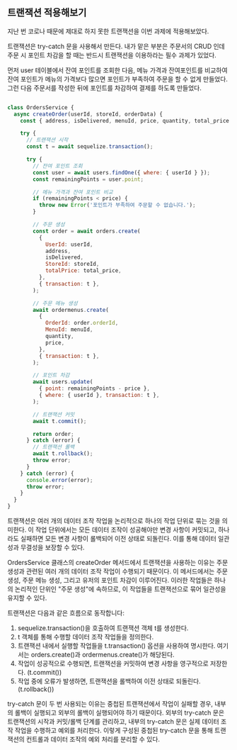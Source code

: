## 트랜잭션 적용해보기

지난 번 코로나 때문에 제대로 하지 못한 트랜잭션을 이번 과제에 적용해보았다.

트랜잭션은 try-catch 문을 사용해서 만든다. 내가 맡은 부분은 주문서의 CRUD 인데 주문 시 포인트 차감을 할 때는 반드시 트랜잭션을 이용하라는 필수 과제가 있었다.

먼저 user 테이블에서 잔여 포인트를 조회한 다음, 메뉴 가격과 잔여포인트를 비교하여 잔여 포인트가 메뉴의 가격보다 많으면 포인트가 부족하여 주문을 할 수 없게 만들었다. 그런 다음 주문서를 작성한 뒤에 포인트를 차감하여 결제를 하도록 만들었다. 



```javascript

class OrdersService {
  async createOrder(userId, storeId, orderData) {
    const { address, isDelivered, menuId, price, quantity, total_price } = orderData;

    try {
      // 트랜잭션 시작
      const t = await sequelize.transaction();

      try {
        // 잔여 포인트 조회
        const user = await users.findOne({ where: { userId } });
        const remainingPoints = user.point;

        // 메뉴 가격과 잔여 포인트 비교
        if (remainingPoints < price) {
          throw new Error('포인트가 부족하여 주문할 수 없습니다.');
        }

        // 주문 생성
        const order = await orders.create(
          {
            UserId: userId,
            address,
            isDelivered,
            StoreId: storeId,
            totalPrice: total_price,
          },
          { transaction: t },
        );

        // 주문 메뉴 생성
        await ordermenus.create(
          {
            OrderId: order.orderId,
            MenuId: menuId,
            quantity,
            price,
          },
          { transaction: t },
        );

        // 포인트 차감
        await users.update(
          { point: remainingPoints - price },
          { where: { userId }, transaction: t },
        );

        // 트랜잭션 커밋
        await t.commit();

        return order;
      } catch (error) {
        // 트랜잭션 롤백
        await t.rollback();
        throw error;
      }
    } catch (error) {
      console.error(error);
      throw error;
    }
  }
}

```

트랜잭션은 여러 개의 데이터 조작 작업을 논리적으로 하나의 작업 단위로 묶는 것을 의미한다. 이 작업 단위에서는 모든 데이터 조작이 성공해야만 변경 사항이 커밋되고, 하나라도 실패하면 모든 변경 사항이 롤백되어 이전 상태로 되돌린다. 이를 통해 데이터 일관성과 무결성을 보장할 수 있다.

OrdersService 클래스의 createOrder 메서드에서 트랜잭션을 사용하는 이유는 주문 생성과 관련된 여러 개의 데이터 조작 작업이 수행되기 때문이다. 이 메서드에서는 주문 생성, 주문 메뉴 생성, 그리고 유저의 포인트 차감이 이루어진다. 이러한 작업들은 하나의 논리적인 단위인 "주문 생성"에 속하므로, 이 작업들을 트랜잭션으로 묶어 일관성을 유지할 수 있다.

트랜잭션은 다음과 같은 흐름으로 동작합니다:

1. sequelize.transaction()을 호출하여 트랜잭션 객체 t를 생성한다.
2. t 객체를 통해 수행할 데이터 조작 작업들을 정의한다.
3. 트랜잭션 내에서 실행할 작업들을 t.transaction() 옵션을 사용하여 명시한다. 여기서는 orders.create()과 ordermenus.create()가 해당된다.
4. 작업이 성공적으로 수행되면, 트랜잭션을 커밋하여 변경 사항을 영구적으로 저장한다. (t.commit())
5. 작업 중에 오류가 발생하면, 트랜잭션을 롤백하여 이전 상태로 되돌린다. (t.rollback())


try-catch 문이 두 번 사용되는 이유는 중첩된 트랜잭션에서 작업이 실패할 경우, 내부의 롤백이 실행되고 외부의 롤백이 실행되어야 하기 때문이다. 외부의 try-catch 문은 트랜잭션의 시작과 커밋/롤백 단계를 관리하고, 내부의 try-catch 문은 실제 데이터 조작 작업을 수행하고 예외를 처리한다. 이렇게 구성된 중첩된 try-catch 문을 통해 트랜잭션의 컨트롤과 데이터 조작의 예외 처리를 분리할 수 있다.